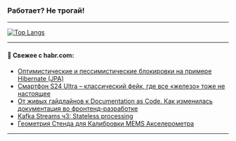 ### Работает? Не трогай!

---
<!--
#### 🛠️ Technical stack:

![Java](https://img.shields.io/badge/Java-informational?logo=Oracle&style=flat&logoColor=white&color=FF4500)
![Kotlin](https://img.shields.io/badge/Kotlin-informational?logo=Kotlin&style=flat&logoColor=white&color=774D97)
![TS](https://img.shields.io/badge/TypeScript-informational?logo=typeScript&style=flat&logoColor=black&color=017acc)
![Python](https://img.shields.io/badge/Python-informational?logo=Python&style=flat&logoColor=black&color=ffdd54) <br>
![Spring](https://img.shields.io/badge/Spring-informational?logo=Spring&style=flat&logoColor=white&color=6DB33F) 
![SpringBoot](https://img.shields.io/badge/SpringBoot-informational?logo=SpringBoot&style=flat&logoColor=white&color=6DB33F)
![Nest](https://img.shields.io/badge/NestJS-informational?logo=NestJS&style=flat&logoColor=white&color=E0234E) 
![NodeJS](https://img.shields.io/badge/NodeJS-informational?logo=node.js&style=flat&logoColor=white&color=70A760)<br>
![PostgreSQL](https://img.shields.io/badge/PostgreSQL-informational?logo=PostgreSQL&style=flat&logoColor=white&color=DAA520)
![MongoDB](https://img.shields.io/badge/MongoDB-informational?logo=MongoDB&style=flat&logoColor=white&color=870000)
![Apache](https://img.shields.io/badge/Apache-informational?logo=apache&style=flat&logoColor=white&color=f74e28)

___ 
-->

<!--- #### 🛠️ : --->

[![Top Langs](https://github-readme-stats-82jvfl3w3-advtsettinggmailcoms-projects.vercel.app/api/top-langs/?username=zloylis&langs_count=10&hide_title=true&title_color=e6edf3&size_weight=0.5&count_weight=0.5&layout=compact&hide_progress=true&hide_border=true&theme=dracula)](https://github.com/zloylis)

<!---


####  :octocat:&nbsp;&nbsp; Статистика:

![GitHub stats](https://github-readme-stats-u2qms2cxw-advtsettinggmailcoms-projects.vercel.app/api?username=zloylis&show_icons=true&hide_border=true&theme=dracula&title_color=e6edf3&include_all_commits=true&count_private=true&hide_rank=false&hide_title=true&rank_icon=github)
-->
---

#### 💬 Свежее с habr.com:

<!-- BLOG-POST-LIST:START -->
- [Оптимистические и пессимистические блокировки на примере Hibernate &lpar;JPA&rpar;](https://habr.com/ru/articles/858714/?utm_source=habrahabr&utm_medium=rss&utm_campaign=858714)
- [Смартфон S24 Ultra – классический фейк, где все «железо» тоже не настоящее](https://habr.com/ru/articles/858678/?utm_source=habrahabr&utm_medium=rss&utm_campaign=858678)
- [От живых гайдлайнов к Documentation as Code. Как изменилась документация во фронтенд-разработке](https://habr.com/ru/articles/858672/?utm_source=habrahabr&utm_medium=rss&utm_campaign=858672)
- [Kafka Streams ч3: Stateless processing](https://habr.com/ru/articles/858668/?utm_source=habrahabr&utm_medium=rss&utm_campaign=858668)
- [Геометрия Стенда для Калибровки MEMS Акселерометра](https://habr.com/ru/articles/858354/?utm_source=habrahabr&utm_medium=rss&utm_campaign=858354)
<!-- BLOG-POST-LIST:END -->

---
